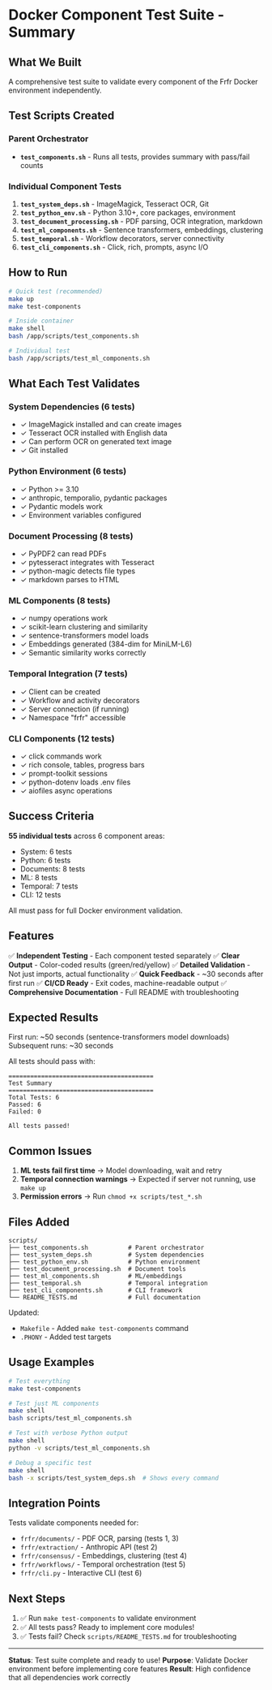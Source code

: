 # Docker Component Test Suite - Summary

## What We Built

A comprehensive test suite to validate every component of the Frfr Docker environment independently.

## Test Scripts Created

### Parent Orchestrator
- **`test_components.sh`** - Runs all tests, provides summary with pass/fail counts

### Individual Component Tests
1. **`test_system_deps.sh`** - ImageMagick, Tesseract OCR, Git
2. **`test_python_env.sh`** - Python 3.10+, core packages, environment
3. **`test_document_processing.sh`** - PDF parsing, OCR integration, markdown
4. **`test_ml_components.sh`** - Sentence transformers, embeddings, clustering
5. **`test_temporal.sh`** - Workflow decorators, server connectivity
6. **`test_cli_components.sh`** - Click, rich, prompts, async I/O

## How to Run

```bash
# Quick test (recommended)
make up
make test-components

# Inside container
make shell
bash /app/scripts/test_components.sh

# Individual test
bash /app/scripts/test_ml_components.sh
```

## What Each Test Validates

### System Dependencies (6 tests)
- ✓ ImageMagick installed and can create images
- ✓ Tesseract OCR installed with English data
- ✓ Can perform OCR on generated text image
- ✓ Git installed

### Python Environment (6 tests)
- ✓ Python >= 3.10
- ✓ anthropic, temporalio, pydantic packages
- ✓ Pydantic models work
- ✓ Environment variables configured

### Document Processing (8 tests)
- ✓ PyPDF2 can read PDFs
- ✓ pytesseract integrates with Tesseract
- ✓ python-magic detects file types
- ✓ markdown parses to HTML

### ML Components (8 tests)
- ✓ numpy operations work
- ✓ scikit-learn clustering and similarity
- ✓ sentence-transformers model loads
- ✓ Embeddings generated (384-dim for MiniLM-L6)
- ✓ Semantic similarity works correctly

### Temporal Integration (7 tests)
- ✓ Client can be created
- ✓ Workflow and activity decorators
- ✓ Server connection (if running)
- ✓ Namespace "frfr" accessible

### CLI Components (12 tests)
- ✓ click commands work
- ✓ rich console, tables, progress bars
- ✓ prompt-toolkit sessions
- ✓ python-dotenv loads .env files
- ✓ aiofiles async operations

## Success Criteria

**55 individual tests** across 6 component areas:
- System: 6 tests
- Python: 6 tests
- Documents: 8 tests
- ML: 8 tests
- Temporal: 7 tests
- CLI: 12 tests

All must pass for full Docker environment validation.

## Features

✅ **Independent Testing** - Each component tested separately
✅ **Clear Output** - Color-coded results (green/red/yellow)
✅ **Detailed Validation** - Not just imports, actual functionality
✅ **Quick Feedback** - ~30 seconds after first run
✅ **CI/CD Ready** - Exit codes, machine-readable output
✅ **Comprehensive Documentation** - Full README with troubleshooting

## Expected Results

First run: ~50 seconds (sentence-transformers model downloads)
Subsequent runs: ~30 seconds

All tests should pass with:
```
========================================
Test Summary
========================================
Total Tests: 6
Passed: 6
Failed: 0

All tests passed!
```

## Common Issues

1. **ML tests fail first time** → Model downloading, wait and retry
2. **Temporal connection warnings** → Expected if server not running, use `make up`
3. **Permission errors** → Run `chmod +x scripts/test_*.sh`

## Files Added

```
scripts/
├── test_components.sh           # Parent orchestrator
├── test_system_deps.sh          # System dependencies
├── test_python_env.sh           # Python environment
├── test_document_processing.sh  # Document tools
├── test_ml_components.sh        # ML/embeddings
├── test_temporal.sh             # Temporal integration
├── test_cli_components.sh       # CLI framework
└── README_TESTS.md              # Full documentation
```

Updated:
- `Makefile` - Added `make test-components` command
- `.PHONY` - Added test targets

## Usage Examples

```bash
# Test everything
make test-components

# Test just ML components
make shell
bash scripts/test_ml_components.sh

# Test with verbose Python output
make shell
python -v scripts/test_ml_components.sh

# Debug a specific test
make shell
bash -x scripts/test_system_deps.sh  # Shows every command
```

## Integration Points

Tests validate components needed for:
- `frfr/documents/` - PDF OCR, parsing (tests 1, 3)
- `frfr/extraction/` - Anthropic API (test 2)
- `frfr/consensus/` - Embeddings, clustering (test 4)
- `frfr/workflows/` - Temporal orchestration (test 5)
- `frfr/cli.py` - Interactive CLI (test 6)

## Next Steps

1. ✅ Run `make test-components` to validate environment
2. ✅ All tests pass? Ready to implement core modules!
3. ✅ Tests fail? Check `scripts/README_TESTS.md` for troubleshooting

---

**Status**: Test suite complete and ready to use!
**Purpose**: Validate Docker environment before implementing core features
**Result**: High confidence that all dependencies work correctly
